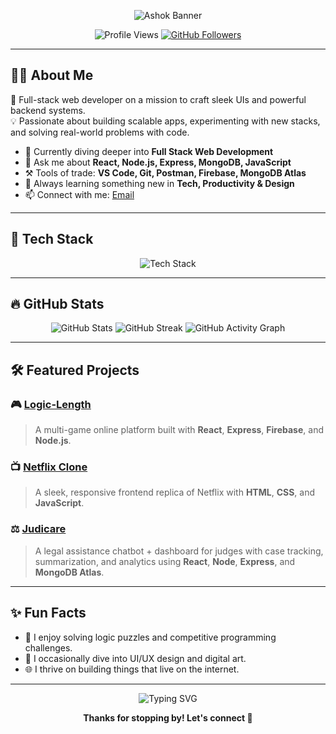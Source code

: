 <!-- 🚀 GitHub Profile Banner -->
<p align="center">
  <img src="https://capsule-render.vercel.app/api?type=waving&color=gradient&height=200&section=header&text=Hi%20there,%20I'm%20Ashok%20👋&fontSize=40&fontAlignY=40&desc=Welcome%20to%20my%20GitHub%20profile!&descAlignY=60" alt="Ashok Banner" />
</p>

<!-- 🔥 Profile Badges -->
<p align="center">
  <img src="https://komarev.com/ghpvc/?username=ashok280705&color=blueviolet" alt="Profile Views" />
  <a href="https://github.com/ashok280705?tab=followers">
    <img src="https://img.shields.io/github/followers/ashok280705?label=Followers&style=social" alt="GitHub Followers" />
  </a>
</p>

---

## 👨‍💻 About Me

🚀 Full-stack web developer on a mission to craft sleek UIs and powerful backend systems.  
💡 Passionate about building scalable apps, experimenting with new stacks, and solving real-world problems with code.

- 🔭 Currently diving deeper into **Full Stack Web Development**
- 💬 Ask me about **React, Node.js, Express, MongoDB, JavaScript**
- ⚒️ Tools of trade: **VS Code, Git, Postman, Firebase, MongoDB Atlas**
- 🌱 Always learning something new in **Tech, Productivity & Design**
- 📫 Connect with me: [Email](mailto:anuj.mayekar001@gmail.com)

---

## 🚀 Tech Stack

<p align="center">
  <img src="https://skillicons.dev/icons?i=js,html,css,react,nodejs,express,mongodb,git,github,linux,bootstrap,tailwind" alt="Tech Stack" />
</p>

---

## 🔥 GitHub Stats

<p align="center">
  <img src="https://github-readme-stats.vercel.app/api?username=ashok280705&show_icons=true&theme=radical&hide_border=true" alt="GitHub Stats" />
  <img src="https://streak-stats.demolab.com?user=ashok280705&theme=radical&hide_border=true" alt="GitHub Streak" />
  <img src="https://github-readme-activity-graph.cyclic.app/graph?username=ashok280705&theme=react-dark" alt="GitHub Activity Graph" />
</p>

---

## 🛠️ Featured Projects

### 🎮 [Logic-Length](https://github.com/ashok280705/logic-length)
> A multi-game online platform built with **React**, **Express**, **Firebase**, and **Node.js**.

### 📺 [Netflix Clone](https://github.com/ashok280705/Netflix-Clone-Resposive)
> A sleek, responsive frontend replica of Netflix with **HTML**, **CSS**, and **JavaScript**.

### ⚖️ [Judicare](https://github.com/ashok280705/judicare)
> A legal assistance chatbot + dashboard for judges with case tracking, summarization, and analytics using **React**, **Node**, **Express**, and **MongoDB Atlas**.

---

## ✨ Fun Facts

- 🧩 I enjoy solving logic puzzles and competitive programming challenges.
- 🎨 I occasionally dive into UI/UX design and digital art.
- 🌐 I thrive on building things that live on the internet.

---

<p align="center">
  <img src="https://readme-typing-svg.demolab.com?font=Fira+Code&duration=2500&pause=1000&color=F70000&center=true&vCenter=true&width=500&lines=Happy+Coding!;Let’s+build+something+awesome+🚀;Feel+free+to+connect+%26+collaborate!" alt="Typing SVG" />
</p>

<p align="center">
  <b>Thanks for stopping by! Let's connect 🙌</b>
</p>
